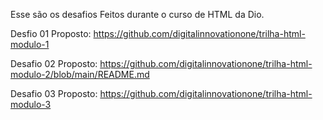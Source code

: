 Esse são os desafios Feitos durante o curso de HTML da Dio.


Desfio 01 Proposto: https://github.com/digitalinnovationone/trilha-html-modulo-1


Desafio 02 Proposto: https://github.com/digitalinnovationone/trilha-html-modulo-2/blob/main/README.md

Desafio 03 Proposto: https://github.com/digitalinnovationone/trilha-html-modulo-3